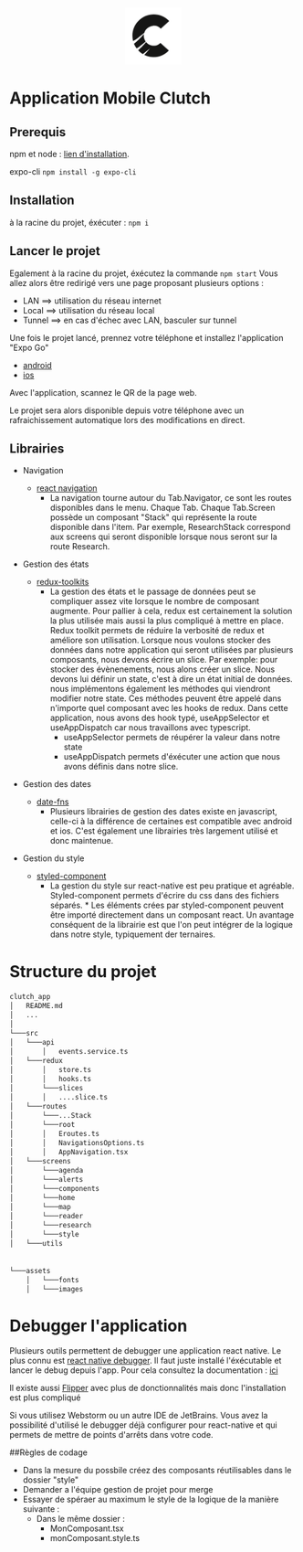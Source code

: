 <p align="center">
  <img width="100" height="100" src="./assets/images/clutch/Clutch_icon_1.png">
</p>

# Application Mobile Clutch

## Prerequis
npm et node : [lien d'installation](https://nodejs.org/fr/).

expo-cli
```npm install -g expo-cli```

## Installation

à la racine du projet, éxécuter : ```npm i```

## Lancer le projet

Egalement à la racine du projet, éxécutez la commande ```npm start```
Vous allez alors être redirigé vers une page proposant plusieurs options :
 - LAN ==> utilisation du réseau internet
 - Local ==> utilisation du réseau local 
 - Tunnel ==> en cas d'échec avec LAN, basculer sur tunnel

Une fois le projet lancé, prennez votre téléphone et installez l'application "Expo Go"
- [android](https://play.google.com/store/apps/details?id=host.exp.exponent&hl=fr&gl=US)
- [ios](https://apps.apple.com/fr/app/expo-go/id982107779)

Avec l'application, scannez le QR de la page web. 

Le projet sera alors disponible depuis votre téléphone avec un rafraichissement automatique lors des modifications en direct.

## Librairies
- Navigation
  - [react navigation](https://reactnavigation.org/) 
    - La navigation tourne autour du Tab.Navigator, ce sont les routes disponibles dans le menu.
    Chaque Tab. Chaque Tab.Screen possède un composant "Stack" qui représente la route disponible dans l'item. 
    Par exemple, ResearchStack correspond aux screens qui seront disponible lorsque nous seront sur la route Research.

- Gestion des états
  - [redux-toolkits](https://redux-toolkit.js.org/) 
    - La gestion des états et le passage de données peut se compliquer assez vite lorsque le nombre de composant augmente.
    Pour pallier à cela, redux est certainement la solution la plus utilisée mais aussi la plus compliqué à mettre en place.
    Redux toolkit permets de réduire la verbosité de redux et améliore son utilisation.
    Lorsque nous voulons stocker des données dans notre application qui seront utilisées par plusieurs composants, nous devons écrire un slice.
    Par exemple: pour stocker des évènenements, nous alons créer un slice. Nous devons lui définir un state, c'est à dire un état initial de données.
    nous implémentons également les méthodes qui viendront modifier notre state. Ces méthodes peuvent être appelé dans n'importe quel composant avec les hooks de redux.
    Dans cette application, nous avons des hook typé, useAppSelector et useAppDispatch car nous travaillons avec typescript. 
      - useAppSelector permets de réupérer la valeur dans notre state
      - useAppDispatch permets d'éxécuter une action que nous avons définis dans notre slice.
- Gestion des dates
  - [date-fns](https://date-fns.org/)
    - Plusieurs librairies de gestion des dates existe en javascript, celle-ci à la différence de certaines est compatible avec android et ios.
    C'est également une librairies très largement utilisé et donc maintenue.
- Gestion du style
  - [styled-component](https://styled-components.com/)
    - La gestion du style sur react-native est peu pratique et agréable. Styled-component permets d'écrire du css dans des fichiers séparés. *
    Les éléments crées par styled-component peuvent être importé directement dans un composant react. Un avantage conséquent de la librairie est que l'on peut intégrer de la logique dans notre style, typiquement der ternaires. 
   
# Structure du projet 
```
clutch_app
│   README.md
│   ...   
│
└───src
│   └───api
│       │   events.service.ts
│   └───redux
│       │   store.ts
│       │   hooks.ts
│       └───slices
│       │   ....slice.ts
│   └───routes
│       └───...Stack
│       └───root
│       │   Eroutes.ts
│       │   NavigationsOptions.ts
│       │   AppNavigation.tsx
│   └───screens
│       └───agenda
│       └───alerts
│       └───components
│       └───home
│       └───map
│       └───reader
│       └───research
│       └───style
│   └───utils


└───assets
    │   └───fonts
    │   └───images
```

# Debugger l'application
Plusieurs outils permettent de debugger une application react native. Le plus connu est [react native debugger](https://github.com/jhen0409/react-native-debugger
). Il faut juste installé l'éxécutable et lancer le debug depuis l'app. Pour cela consultez la documentation : [ici](https://reactnative.dev/docs/debugging) 

Il existe aussi  [Flipper](https://fbflipper.com/) avec plus de donctionnalités mais donc l'installation est plus compliqué 

Si vous utilisez Webstorm ou un autre IDE de JetBrains. Vous avez la possibilité d'utilisé le debugger déjà configurer pour react-native et qui permets de mettre de points d'arrêts dans votre code.

##Règles de codage

- Dans la mesure du possbile créez des composants réutilisables dans le dossier "style"
- Demander a l'équipe gestion de projet pour merge
- Essayer de spéraer au maximum le style de la logique de la manière suivante : 
  - Dans le même dossier : 
    - MonComposant.tsx
    - monComposant.style.ts
